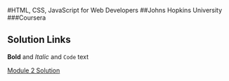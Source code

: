 #HTML, CSS, JavaScript for Web Developers ##Johns Hopkins University ###Coursera


##  Solution Links


**Bold** and _Italic_ and `Code` text

[Module 2 Solution ](https://ebook-wd.github.io/coursera/module2-solution) 




